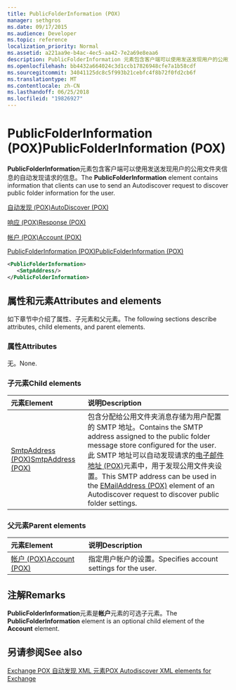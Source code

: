 ```yaml
---
title: PublicFolderInformation (POX)
manager: sethgros
ms.date: 09/17/2015
ms.audience: Developer
ms.topic: reference
localization_priority: Normal
ms.assetid: a221aa9e-b4ac-4ec5-aa42-7e2a69e8eaa6
description: PublicFolderInformation 元素包含客户端可以使用发送发现用户的公用文件夹信息的自动发现请求的信息。
ms.openlocfilehash: bb4432a664024c3d1ccb17826948cfe7a1b58cdf
ms.sourcegitcommit: 34041125dc8c5f993b21cebfc4f8b72f0fd2cb6f
ms.translationtype: MT
ms.contentlocale: zh-CN
ms.lasthandoff: 06/25/2018
ms.locfileid: "19826927"
---
```

# <a name="publicfolderinformation-pox"></a><span data-ttu-id="a6e8d-103">PublicFolderInformation (POX)</span><span class="sxs-lookup"><span data-stu-id="a6e8d-103">PublicFolderInformation (POX)</span></span>

<span data-ttu-id="a6e8d-104">**PublicFolderInformation**元素包含客户端可以使用发送发现用户的公用文件夹信息的自动发现请求的信息。</span><span class="sxs-lookup"><span data-stu-id="a6e8d-104">The **PublicFolderInformation** element contains information that clients can use to send an Autodiscover request to discover public folder information for the user.</span></span> 
  
[<span data-ttu-id="a6e8d-105">自动发现 (POX)</span><span class="sxs-lookup"><span data-stu-id="a6e8d-105">AutoDiscover (POX)</span></span>](autodiscover-pox.md)
  
[<span data-ttu-id="a6e8d-106">响应 (POX)</span><span class="sxs-lookup"><span data-stu-id="a6e8d-106">Response (POX)</span></span>](response-pox.md)
  
[<span data-ttu-id="a6e8d-107">帐户 (POX)</span><span class="sxs-lookup"><span data-stu-id="a6e8d-107">Account (POX)</span></span>](account-pox.md)
  
[<span data-ttu-id="a6e8d-108">PublicFolderInformation (POX)</span><span class="sxs-lookup"><span data-stu-id="a6e8d-108">PublicFolderInformation (POX)</span></span>](publicfolderinformation-pox.md)
  
```XML
<PublicFolderInformation>
   <SmtpAddress/>
</PublicFolderInformation>
```

## <a name="attributes-and-elements"></a><span data-ttu-id="a6e8d-109">属性和元素</span><span class="sxs-lookup"><span data-stu-id="a6e8d-109">Attributes and elements</span></span>

<span data-ttu-id="a6e8d-110">如下章节中介绍了属性、子元素和父元素。</span><span class="sxs-lookup"><span data-stu-id="a6e8d-110">The following sections describe attributes, child elements, and parent elements.</span></span>
  
### <a name="attributes"></a><span data-ttu-id="a6e8d-111">属性</span><span class="sxs-lookup"><span data-stu-id="a6e8d-111">Attributes</span></span>

<span data-ttu-id="a6e8d-112">无。</span><span class="sxs-lookup"><span data-stu-id="a6e8d-112">None.</span></span>
  
### <a name="child-elements"></a><span data-ttu-id="a6e8d-113">子元素</span><span class="sxs-lookup"><span data-stu-id="a6e8d-113">Child elements</span></span>

|<span data-ttu-id="a6e8d-114">**元素**</span><span class="sxs-lookup"><span data-stu-id="a6e8d-114">**Element**</span></span>|<span data-ttu-id="a6e8d-115">**说明**</span><span class="sxs-lookup"><span data-stu-id="a6e8d-115">**Description**</span></span>|
|:-----|:-----|
|[<span data-ttu-id="a6e8d-116">SmtpAddress (POX)</span><span class="sxs-lookup"><span data-stu-id="a6e8d-116">SmtpAddress (POX)</span></span>](smtpaddress-pox.md) <br/> |<span data-ttu-id="a6e8d-117">包含分配给公用文件夹消息存储为用户配置的 SMTP 地址。</span><span class="sxs-lookup"><span data-stu-id="a6e8d-117">Contains the SMTP address assigned to the public folder message store configured for the user.</span></span> <span data-ttu-id="a6e8d-118">此 SMTP 地址可以自动发现请求的[电子邮件地址 (POX)](emailaddress-pox.md)元素中，用于发现公用文件夹设置。</span><span class="sxs-lookup"><span data-stu-id="a6e8d-118">This SMTP address can be used in the [EMailAddress (POX)](emailaddress-pox.md) element of an Autodiscover request to discover public folder settings.</span></span>  <br/> |
   
### <a name="parent-elements"></a><span data-ttu-id="a6e8d-119">父元素</span><span class="sxs-lookup"><span data-stu-id="a6e8d-119">Parent elements</span></span>

|<span data-ttu-id="a6e8d-120">**元素**</span><span class="sxs-lookup"><span data-stu-id="a6e8d-120">**Element**</span></span>|<span data-ttu-id="a6e8d-121">**说明**</span><span class="sxs-lookup"><span data-stu-id="a6e8d-121">**Description**</span></span>|
|:-----|:-----|
|[<span data-ttu-id="a6e8d-122">帐户 (POX)</span><span class="sxs-lookup"><span data-stu-id="a6e8d-122">Account (POX)</span></span>](account-pox.md) <br/> |<span data-ttu-id="a6e8d-123">指定用户帐户的设置。</span><span class="sxs-lookup"><span data-stu-id="a6e8d-123">Specifies account settings for the user.</span></span>  <br/> |
   
## <a name="remarks"></a><span data-ttu-id="a6e8d-124">注解</span><span class="sxs-lookup"><span data-stu-id="a6e8d-124">Remarks</span></span>

<span data-ttu-id="a6e8d-125">**PublicFolderInformation**元素是**帐户**元素的可选子元素。</span><span class="sxs-lookup"><span data-stu-id="a6e8d-125">The **PublicFolderInformation** element is an optional child element of the **Account** element.</span></span> 
  
## <a name="see-also"></a><span data-ttu-id="a6e8d-126">另请参阅</span><span class="sxs-lookup"><span data-stu-id="a6e8d-126">See also</span></span>



[<span data-ttu-id="a6e8d-127">Exchange POX 自动发现 XML 元素</span><span class="sxs-lookup"><span data-stu-id="a6e8d-127">POX Autodiscover XML elements for Exchange</span></span>](pox-autodiscover-xml-elements-for-exchange.md)

